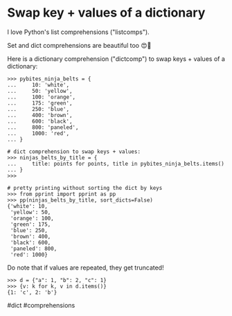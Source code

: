 # Swap key + values of a dictionary

I love Python's list comprehensions ("listcomps").

Set and dict comprehensions are beautiful too 😍🐍

Here is a dictionary comprehension ("dictcomp") to swap keys + values of a dictionary:

```
>>> pybites_ninja_belts = {
...     10: 'white',
...     50: 'yellow',
...     100: 'orange',
...     175: 'green',
...     250: 'blue',
...     400: 'brown',
...     600: 'black',
...     800: 'paneled',
...     1000: 'red',
... }

# dict comprehension to swap keys + values:
>>> ninjas_belts_by_title = {
...     title: points for points, title in pybites_ninja_belts.items()
... }
>>>

# pretty printing without sorting the dict by keys
>>> from pprint import pprint as pp
>>> pp(ninjas_belts_by_title, sort_dicts=False)
{'white': 10,
 'yellow': 50,
 'orange': 100,
 'green': 175,
 'blue': 250,
 'brown': 400,
 'black': 600,
 'paneled': 800,
 'red': 1000}
```

Do note that if values are repeated, they get truncated!

```
>>> d = {"a": 1, "b": 2, "c": 1}
>>> {v: k for k, v in d.items()}
{1: 'c', 2: 'b'}
```

#dict #comprehensions

